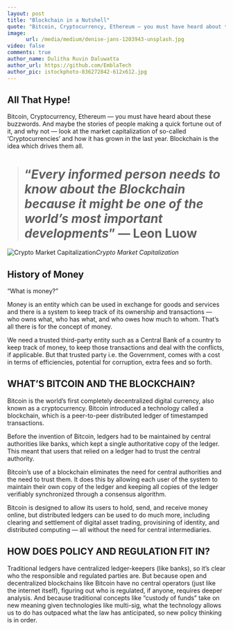 ```yaml
---
layout: post
title: "Blockchain in a Nutshell"
quote: "Bitcoin, Cryptocurrency, Ethereum — you must have heard about these buzzwords. And maybe the stories of people making a quick fortune out of it, and why not — look at the market capitalization of so-called ‘Cryptocurrencies’ and how it has grown in the last year."
image:
      url: /media/medium/denise-jans-1203943-unsplash.jpg
video: false
comments: true
author_name: Dulitha Ruvin Daluwatta
author_url: https://github.com/EmblaTech
author_pic: istockphoto-836272842-612x612.jpg
---
```


<style type="text/css"> #post-info { background-color: rgba(0,0,0,.5); padding: 10px; } </style>

## All That Hype!

Bitcoin, Cryptocurrency, Ethereum — you must have heard about these buzzwords. And maybe the stories of people making a quick fortune out of it, and why not — look at the market capitalization of so-called ‘Cryptocurrencies’ and how it has grown in the last year. Blockchain is the idea which drives them all.
> # “*Every informed person needs to know about the Blockchain because it might be one of the world’s most important developments*” — Leon Luow

![Crypto Market Capitalization](https://cdn-images-1.medium.com/max/2400/1*ltI2vsvOj698RRNa1LbBbQ.jpeg)*Crypto Market Capitalization*

## History of Money

“What is money?”

Money is an entity which can be used in exchange for goods and services and there is a system to keep track of its ownership and transactions — who owns what, who has what, and who owes how much to whom. That’s all there is for the concept of money.

We need a trusted third-party entity such as a Central Bank of a country to keep track of money, to keep those transactions and deal with the conflicts, if applicable. But that trusted party i.e. the Government, comes with a cost in terms of efficiencies, potential for corruption, extra fees and so forth.

## WHAT’S BITCOIN AND THE BLOCKCHAIN?

Bitcoin is the world’s first completely decentralized digital currency, also known as a cryptocurrency. Bitcoin introduced a technology called a blockchain, which is a peer-to-peer distributed ledger of timestamped transactions.

Before the invention of Bitcoin, ledgers had to be maintained by central authorities like banks, which kept a single authoritative copy of the ledger. This meant that users that relied on a ledger had to trust the central authority.

Bitcoin’s use of a blockchain eliminates the need for central authorities and the need to trust them. It does this by allowing each user of the system to maintain their own copy of the ledger and keeping all copies of the ledger verifiably synchronized through a consensus algorithm.

Bitcoin is designed to allow its users to hold, send, and receive money online, but distributed ledgers can be used to do much more, including clearing and settlement of digital asset trading, provisining of identity, and distributed computing — all without the need for central intermediaries.

## HOW DOES POLICY AND REGULATION FIT IN?

Traditional ledgers have centralized ledger-keepers (like banks), so it’s clear who the responsible and regulated parties are. But because open and decentralized blockchains like Bitcoin have no central operators (just like the internet itself), figuring out who is regulated, if anyone, requires deeper analysis. And because traditional concepts like “custody of funds” take on new meaning given technologies like multi-sig, what the technology allows us to do has outpaced what the law has anticipated, so new policy thinking is in order.
